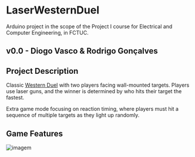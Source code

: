 # LaserWesternDuel
Arduino project in the scope of the Project I course for Electrical and Computer Engineering, in FCTUC.
## v0.0 - Diogo Vasco & Rodrigo Gonçalves

## Project Description
Classic [Western Duel](https://www.youtube.com/watch?v=dC6jnHFdqbQ) with two players facing wall-mounted targets. Players use laser guns, and the winner is determined by who hits their target the fastest.

Extra game mode focusing on reaction timing, where players must hit a sequence of multiple targets as they light up randomly.

## Game Features
![imagem](https://github.com/user-attachments/assets/cd8cfeea-97ec-4f69-8c1c-77222073e19f)



